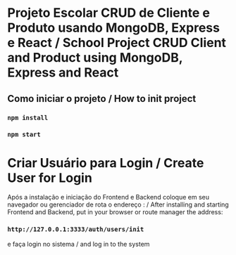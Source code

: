 # Projeto Escolar CRUD de Cliente e Produto usando MongoDB, Express e React / School Project CRUD Client and Product using MongoDB, Express and React 

## Como iniciar o projeto / How to init project 

### `npm install` 

### `npm start` 

# Criar Usuário para Login / Create User for Login

Após a instalação e iniciação do Frontend e Backend coloque em seu navegador ou gerenciador de rota o endereço : /
After installing and starting Frontend and Backend, put in your browser or route manager the address:
### `http://127.0.0.1:3333/auth/users/init` 

e faça  login no sistema / and log in to the system